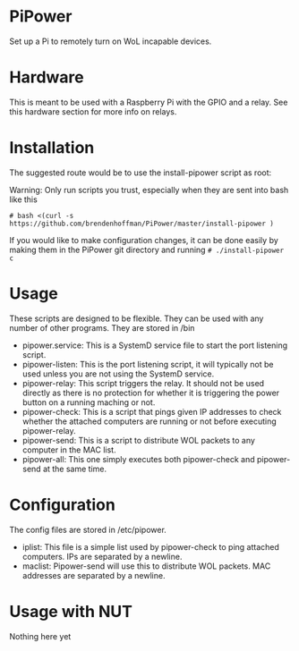 # PiPower
Set up a Pi to remotely turn on WoL incapable devices.

# Hardware
This is meant to be used with a Raspberry Pi with the GPIO and a relay. See this hardware section for more info on relays.

# Installation
The suggested route would be to use the install-pipower script as root: 

Warning: Only run scripts you trust, especially when they are sent into bash like this

`# bash <(curl -s https://github.com/brendenhoffman/PiPower/master/install-pipower )`

If you would like to make configuration changes, it can be done easily by making them in the PiPower git directory and running `# ./install-pipower c`

# Usage
These scripts are designed to be flexible. They can be used with any number of other programs. They are stored in /bin
* pipower.service: This is a SystemD service file to start the port listening script.
* pipower-listen: This is the port listening script, it will typically not be used unless you are not using the SystemD service.
* pipower-relay: This script triggers the relay. It should not be used directly as there is no protection for whether it is triggering the power button on a running maching or not.
* pipower-check: This is a script that pings given IP addresses to check whether the attached computers are running or not before executing pipower-relay.
* pipower-send: This is a script to distribute WOL packets to any computer in the MAC list.
* pipower-all: This one simply executes both pipower-check and pipower-send at the same time.

# Configuration
The config files are stored in /etc/pipower.
* iplist: This file is a simple list used by pipower-check to ping attached computers. IPs are separated by a newline.
* maclist: Pipower-send will use this to distribute WOL packets. MAC addresses are separated by a newline.

# Usage with NUT
Nothing here yet
